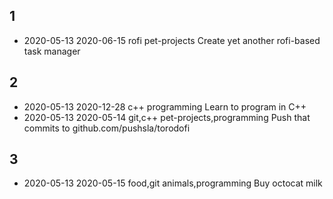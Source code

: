 ## 1
* 2020-05-13 2020-06-15 rofi pet-projects Create yet another rofi-based task manager
## 2
* 2020-05-13 2020-12-28 c++ programming Learn to program in C++
* 2020-05-13 2020-05-14 git,c++ pet-projects,programming Push that commits to github.com/pushsla/torodofi
## 3
* 2020-05-13 2020-05-15 food,git animals,programming Buy octocat milk
